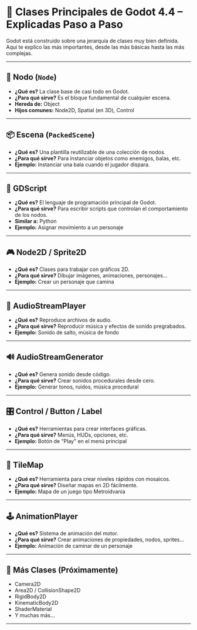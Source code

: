 # 🧩 Clases Principales de Godot 4.4 – Explicadas Paso a Paso

Godot está construido sobre una jerarquía de clases muy bien definida. Aquí te explico las más importantes, desde las más básicas hasta las más complejas.

---

## 🔷 Nodo (`Node`)

- **¿Qué es?** La clase base de casi todo en Godot.
- **¿Para qué sirve?** Es el bloque fundamental de cualquier escena.
- **Hereda de:** Object
- **Hijos comunes:** Node2D, Spatial (en 3D), Control

---

## 📦 Escena (`PackedScene`)

- **¿Qué es?** Una plantilla reutilizable de una colección de nodos.
- **¿Para qué sirve?** Para instanciar objetos como enemigos, balas, etc.
- **Ejemplo:** Instanciar una bala cuando el jugador dispara.

---

## 🧮 GDScript

- **¿Qué es?** El lenguaje de programación principal de Godot.
- **¿Para qué sirve?** Para escribir scripts que controlan el comportamiento de los nodos.
- **Similar a:** Python
- **Ejemplo:** Asignar movimiento a un personaje

---

## 🎮 Node2D / Sprite2D

- **¿Qué es?** Clases para trabajar con gráficos 2D.
- **¿Para qué sirve?** Dibujar imágenes, animaciones, personajes...
- **Ejemplo:** Crear un personaje que camina

---

## 🎵 AudioStreamPlayer

- **¿Qué es?** Reproduce archivos de audio.
- **¿Para qué sirve?** Reproducir música y efectos de sonido pregrabados.
- **Ejemplo:** Sonido de salto, música de fondo

---

## 🔊 AudioStreamGenerator

- **¿Qué es?** Genera sonido desde código.
- **¿Para qué sirve?** Crear sonidos procedurales desde cero.
- **Ejemplo:** Generar tonos, ruidos, música procedural

---

## 🎛️ Control / Button / Label

- **¿Qué es?** Herramientas para crear interfaces gráficas.
- **¿Para qué sirve?** Menús, HUDs, opciones, etc.
- **Ejemplo:** Botón de "Play" en el menú principal

---

## 🧱 TileMap

- **¿Qué es?** Herramienta para crear niveles rápidos con mosaicos.
- **¿Para qué sirve?** Diseñar mapas en 2D fácilmente.
- **Ejemplo:** Mapa de un juego tipo Metroidvania

---

## 🕹️ AnimationPlayer

- **¿Qué es?** Sistema de animación del motor.
- **¿Para qué sirve?** Crear animaciones de propiedades, nodos, sprites...
- **Ejemplo:** Animación de caminar de un personaje

---

## 🧭 Más Clases (Próximamente)
- Camera2D
- Area2D / CollisionShape2D
- RigidBody2D
- KinematicBody2D
- ShaderMaterial
- Y muchas más...

---

